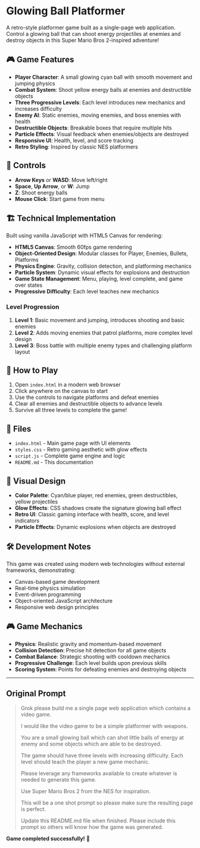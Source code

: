 # Glowing Ball Platformer

A retro-style platformer game built as a single-page web application. Control a glowing ball that can shoot energy projectiles at enemies and destroy objects in this Super Mario Bros 2-inspired adventure!

## 🎮 Game Features

- **Player Character**: A small glowing cyan ball with smooth movement and jumping physics
- **Combat System**: Shoot yellow energy balls at enemies and destructible objects
- **Three Progressive Levels**: Each level introduces new mechanics and increases difficulty
- **Enemy AI**: Static enemies, moving enemies, and boss enemies with health
- **Destructible Objects**: Breakable boxes that require multiple hits
- **Particle Effects**: Visual feedback when enemies/objects are destroyed
- **Responsive UI**: Health, level, and score tracking
- **Retro Styling**: Inspired by classic NES platformers

## 🎯 Controls

- **Arrow Keys** or **WASD**: Move left/right
- **Space**, **Up Arrow**, or **W**: Jump
- **Z**: Shoot energy balls
- **Mouse Click**: Start game from menu

## 🏗️ Technical Implementation

Built using vanilla JavaScript with HTML5 Canvas for rendering:

- **HTML5 Canvas**: Smooth 60fps game rendering
- **Object-Oriented Design**: Modular classes for Player, Enemies, Bullets, Platforms
- **Physics Engine**: Gravity, collision detection, and platforming mechanics
- **Particle System**: Dynamic visual effects for explosions and destruction
- **Game State Management**: Menu, playing, level complete, and game over states
- **Progressive Difficulty**: Each level teaches new mechanics

### Level Progression

1. **Level 1**: Basic movement and jumping, introduces shooting and basic enemies
2. **Level 2**: Adds moving enemies that patrol platforms, more complex level design
3. **Level 3**: Boss battle with multiple enemy types and challenging platform layout

## 🚀 How to Play

1. Open `index.html` in a modern web browser
2. Click anywhere on the canvas to start
3. Use the controls to navigate platforms and defeat enemies
4. Clear all enemies and destructible objects to advance levels
5. Survive all three levels to complete the game!

## 📁 Files

- `index.html` - Main game page with UI elements
- `styles.css` - Retro gaming aesthetic with glow effects
- `script.js` - Complete game engine and logic
- `README.md` - This documentation

## 🎨 Visual Design

- **Color Palette**: Cyan/blue player, red enemies, green destructibles, yellow projectiles
- **Glow Effects**: CSS shadows create the signature glowing ball effect
- **Retro UI**: Classic gaming interface with health, score, and level indicators
- **Particle Effects**: Dynamic explosions when objects are destroyed

## 🛠️ Development Notes

This game was created using modern web technologies without external frameworks, demonstrating:
- Canvas-based game development
- Real-time physics simulation
- Event-driven programming
- Object-oriented JavaScript architecture
- Responsive web design principles

## 🎮 Game Mechanics

- **Physics**: Realistic gravity and momentum-based movement
- **Collision Detection**: Precise hit detection for all game objects
- **Combat Balance**: Strategic shooting with cooldown mechanics
- **Progressive Challenge**: Each level builds upon previous skills
- **Scoring System**: Points for defeating enemies and destroying objects

---

## Original Prompt

> Grok please build me a single page web application which contains a video game.
>
> I would like the video game to be a simple platformer with weapons.
>
> You are a small glowing ball which can shot little balls of energy at enemy and some objects which are able to be destroyed.
>
> The game should have three levels with increasing difficulty. Each level should teach the player a new game mechanic.
>
> Please leverage any frameworks available to create whatever is needed to generate this game.
>
> Use Super Mario Bros 2 from the NES for inspiration.
>
> This will be a one shot prompt so please make sure the resulting page is perfect.
>
> Update this README.md file when finished. Please include this prompt so others will know how the game was generated.

**Game completed successfully!** 🎉
